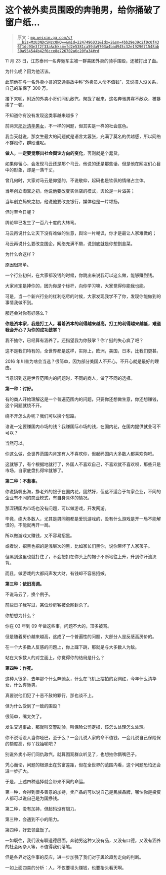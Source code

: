 # 这个被外卖员围殴的奔驰男，给你捅破了窗户纸...

> 原文：[`mp.weixin.qq.com/s?__biz=MzU3NDc5Nzc0NQ==&mid=2247496031&idx=2&sn=4bb29e39c2f0c0f436f1dc93e3f2f33a&chksm=fd2e5381ca59da9703a4bad945c32e1929671548ab50a954544b42f6cce8e726702a6c20fa34#rd`](http://mp.weixin.qq.com/s?__biz=MzU3NDc5Nzc0NQ==&mid=2247496031&idx=2&sn=4bb29e39c2f0c0f436f1dc93e3f2f33a&chksm=fd2e5381ca59da9703a4bad945c32e1929671548ab50a954544b42f6cce8e726702a6c20fa34#rd)

11 月 23 日，江苏泰州一名奔驰车主被一群美团外卖的骑手围殴，还被打出了血。

为什么呢？因为他活该。

此前他在与一名外卖小哥的交通事故中称“外卖员人命不值钱”，又说撞人没关系，自己的车保了 300 万。 

接下来呢，附近的外卖小哥们同仇敌忾，聚拢了起来，这名奔驰男寡不敌众，被暴揍了一顿。

不知道你有没有发现这类事越来越多？ 

前两天[那对清华男女](http://mp.weixin.qq.com/s?__biz=MzU3NDc5Nzc0NQ==&mid=2247495737&idx=1&sn=5871d5106e6367b792911515822fdbdd&chksm=fd2e52e7ca59dbf15f7bec546111a85af036e2dfbcf919c771bf558ac92936168d6dfec6259e&scene=21#wechat_redirect)，不一样的问题，但其实是一样的社会底色。 

我当天就说，那女生最大的问题就是语言太嚣张，充满了莫名的优越感，所以网络不群殴你，群殴谁呢。

**做人，一定要觉察出社会舆论方向的变化**，否则就是个蠢货。 

如果你留心，会发现马云还是那个马云，他说的还是那些话，但是他在网友们心目中的形象，却是一落千丈。 

曾几何时，大家对马云是仰望的，不说敬仰，起码也是钦佩的情绪占主体。 

当年创立淘宝之初，他说他要改变实体店的模式，舆论是一片溢美；

当年创立蚂蚁之初，他说他要改变银行，媒体也是一片颂扬。

但时至今日呢？

舆论早已发生了一百八十度的大转弯。 

马云再说什么让天下没有难做的生意，舆论一片嘲讽，你才是最让人家难做的；

马云再说什么要改变国企，网络充满不屑，说到底就是你想割韭菜。 

为什么会这样？ 

原因很简单。

一个行业初兴，在大家都没钱的时候，你跳出来说我可以这么做，能够赚到钱。

大家肯定是捧你的，因为你是个标杆，向你学习嘛，大家觉得你能我也能。 

可是，当一个新兴行业的红利吃尽的时候，大家发现我学不了你，发现你能做到的事情我做不到。

那还会对你有好感么？

**你是资本家，我是打工人，看着资本的利得越来越高，打工的利得越来越低，难道我会开心？为你的成功鼓掌？**

我不抽你，已经算有涵养了。还指望我为你鼓掌？你丫挺的失心疯了吧？

这不是我们特有的，全世界都是这样，实际上，欧洲，美国，日本，比我们更甚。 

2016 年川普为啥会当选？很简单，因为部分美国人不开心，不开心就是最好的理由。

当意识到这是世界范围内的问题时，不同的商人，做了不同的选择。 

**第一种：讨好。** 

有的商人开始理解这是一个普遍范围内的问题，只要你还想做生意，你还想赚钱，这个问题就绕不开。

绕不开怎么办呢？我们可以换个思路。 

谁说一定要赚国内市场的钱？我赚国际市场的钱，在国内花，在国内提供就业可不可以？

当然可以。

你这么做，全世界范围内肯定有人不喜欢你，但起码国内大多数人都喜欢你吧。

这就够了，有个根据地就行了，外国人不喜欢自己，不喜欢就不喜欢呗，那些只是市场，自家底盘扎得牢就够了。

**第二种：不惹事。** 

你说扬帆出海，挣老外的银子在国内花，固然好，但这不适合于每家企业，不同的企业有不同的商业模式，有自身具体的情况。

那深耕国内市场也没有问题，可以做游戏，开发网游。

毕竟，绝大多数人，尤其是男同胞都是爱玩游戏的，没有什么游戏是开一局不能解恨的，不能就再开一局。

所以做游戏又赚钱，又不容易招黑。 

或者说，招黑也招的是浅层次的黑，比如家长们黑你，说你带坏了人家孩子。

但黑到这里也就打住了，不会把扣在你头上的帽子不断地往上升，升到你汗流浃背。

而且，做游戏的大都闷声发大财，有钱却不容易招嫉。 

**第三种：依旧高调。**

不说马云了，换个例子。 

前些日子我写过，某位炒房客被全网封杀了。 

你想想为什么？

你在 03 年到 09 年做这些事，问题不大的，顶多被骂。 

但是随着房价越来越高，这成了一个普遍性的问题，大部分人是反感高房价的。

在一个大多数人反感的问题上，你上蹿下跳，那就是与大多数人为敌。 

站在大多数人的对立面上，你觉得你的结局是什么？

**第四种：作死。**

这种人很多，去年那个什么奔驰女，什么在飞机上摆拍的女网红，今年什么清华女，什么奔驰男。 

真要说他们犯了十恶不赦的罪行，那也谈不上。

但为什么受到了一致的围殴？

很简单，嘴太欠了。

发生交通事故，那就叫交警勘验，叫保险公司定损，该怎么处理怎么处理。 

你不说话没人当你哑巴，至于么？一会儿说人家的命不值钱，一会儿说自己保险保的额度高，你丫找抽呢吧？ 

别说外卖小哥们同仇敌忾，就算围观群众听见了，也想抽你俩嘴巴子。 

凭心而论，问题的根源出在贫富差距，但在全世界的范围内看，这个问题恐怕还会进一步扩大。 

于是，上述四种选择就会带来不同的命运。 

第一种，会得到很多善意的加持，卖产品的可以说自己是民族品牌，哪怕你是投资人都可以说自己是为国挣钱。 

第二种，没有加持，但起码没有阻力。 

第三种，会遇到不小的阻力。

第四种，好去领盒饭了。

一如既往，我们没有聊道德层面。奔驰男这种又没有品，又没有口德，又没有涵养的社会闲杂人等，不值得我们落笔。 

但是各界对这件事的反应，进一步加强了我们对于舆论趋势走向的判断。

一如上面四类的分析：人，不仅要埋头赚钱，也要抬头看天啊。